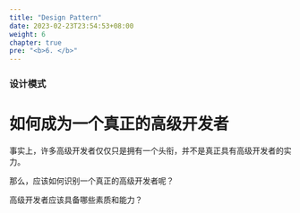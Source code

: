 ```yaml
---
title: "Design Pattern"
date: 2023-02-23T23:54:53+08:00
weight: 6
chapter: true
pre: "<b>6. </b>"
---
```


### 设计模式

# 如何成为一个真正的高级开发者

事实上，许多高级开发者仅仅只是拥有一个头衔，并不是真正具有高级开发者的实力。

那么，应该如何识别一个真正的高级开发者呢？

高级开发者应该具备哪些素质和能力？


